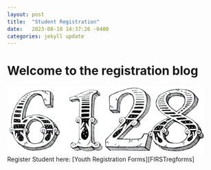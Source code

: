 ```yaml
---
layout: post
title:  "Student Registration"
date:   2023-08-10 14:37:26 -0400
categories: jekyll update
---
```

# Welcome to the registration blog
<img src="/_assets/images/6128.png" alt="Logo">
Register Student here: [Youth Registration Forms][FIRSTregforms]

[FIRSTregforms]: https://www.firstinspires.org/resource-library/youth-registration-system
